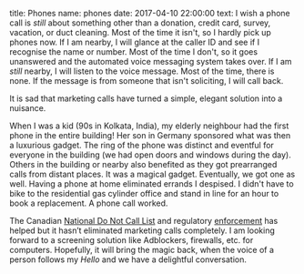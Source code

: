 title: Phones
name: phones
date: 2017-04-10 22:00:00
text:
I wish a phone call is *still* about something other than a donation, credit card, survey, vacation, or duct cleaning. Most of the time it isn't, so I hardly pick up phones now. If I am nearby, I will glance at the caller ID and see if I recognise the name or number. Most of the time I don't, so it goes unanswered and the automated voice messaging system takes over. If I am *still* nearby, I will listen to the voice message. Most of the time, there is none. If the message is from someone that isn't soliciting, I will call back.

It is sad that marketing calls have turned a simple, elegant solution into a nuisance.

When I was a kid (90s in Kolkata, India), my elderly neighbour had the first phone in the entire building! Her son in Germany sponsored what was then a luxurious gadget. The ring of the phone was distinct and eventful for everyone in the building (we had open doors and windows during the day). Others in the building or nearby also benefited as they got prearranged calls from distant places. It was a magical gadget. Eventually, we got one as well. Having a phone at home eliminated errands I despised. I didn't have to bike to the residential gas cylinder office and stand in line for an hour to book a replacement. A phone call worked.

The Canadian [National Do Not Call List][1] and regulatory [enforcement][2] has helped but it hasn’t eliminated marketing calls completely. I am looking forward to a screening solution like Adblockers, firewalls, etc. for computers. Hopefully, it will bring the magic back, when the voice of a person follows my *Hello* and we have a delightful conversation.

[1]: https://www.lnnte-dncl.gc.ca/insnum-regnum-eng
[2]: http://www.cbc.ca/news/business/duct-cleaning-companies-pay-55-000-for-violating-do-not-call-list-1.3007159